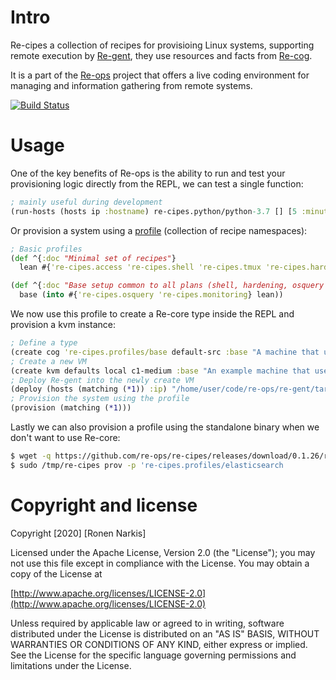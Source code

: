 # Intro

Re-cipes a collection of recipes for provisioing Linux systems, supporting remote execution by [Re-gent](https://github.com/re-ops/re-gent), they use resources and facts from  [Re-cog](https://github.com/re-ops/re-cog).

It is a part of the [Re-ops](https://re-ops.github.io/re-ops/) project that offers a live coding environment for managing and information gathering from remote systems.

[![Build Status](https://travis-ci.org/re-ops/re-cipes.png)](https://travis-ci.org/re-ops/re-cipes)

# Usage

One of the key benefits of Re-ops is the ability to run and test your provisioning logic directly from the REPL, we can test a single function:

```clojure
; mainly useful during development
(run-hosts (hosts ip :hostname) re-cipes.python/python-3.7 [] [5 :minute])
```

Or provision a system using a [profile](https://github.com/re-ops/re-cipes/blob/master/src/re_cipes/profiles.clj) (collection of recipe namespaces):

```clojure
; Basic profiles
(def ^{:doc "Minimal set of recipes"}
  lean #{'re-cipes.access 're-cipes.shell 're-cipes.tmux 're-cipes.hardening 're-cipes.cleanup})

(def ^{:doc "Base setup common to all plans (shell, hardening, osquery etc.)"}
  base (into #{'re-cipes.osquery 're-cipes.monitoring} lean))
```

We now use this profile to create a Re-core type inside the REPL and provision a kvm instance:

```clojure
; Define a type
(create cog 're-cipes.profiles/base default-src :base "A machine that uses the base profile")
; Create a new VM
(create kvm defaults local c1-medium :base "An example machine that uses the base profile")
; Deploy Re-gent into the newly create VM
(deploy (hosts (matching (*1)) :ip) "/home/user/code/re-ops/re-gent/target/re-gent")
; Provision the system using the profile
(provision (matching (*1)))
```

Lastly we can also provision a profile using the standalone binary when we don't want to use Re-core:

```bash
$ wget -q https://github.com/re-ops/re-cipes/releases/download/0.1.26/re-cipes -P /tmp
$ sudo /tmp/re-cipes prov -p 're-cipes.profiles/elasticsearch
```

# Copyright and license

Copyright [2020] [Ronen Narkis]

Licensed under the Apache License, Version 2.0 (the "License");
you may not use this file except in compliance with the License.
You may obtain a copy of the License at

  [http://www.apache.org/licenses/LICENSE-2.0](http://www.apache.org/licenses/LICENSE-2.0)

Unless required by applicable law or agreed to in writing, software
distributed under the License is distributed on an "AS IS" BASIS,
WITHOUT WARRANTIES OR CONDITIONS OF ANY KIND, either express or implied.
See the License for the specific language governing permissions and
limitations under the License.

